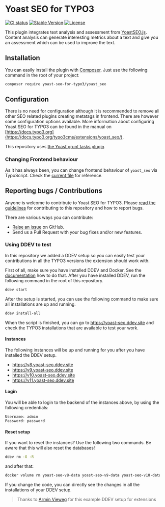 Yoast SEO for TYPO3
======================

[![CI status](https://github.com/Yoast/Yoast-SEO-for-TYPO3/workflows/CI/badge.svg)](https://github.com/Yoast/Yoast-SEO-for-TYPO3/actions?query=branch%3Amaster)
[![Stable Version](https://poser.pugx.org/yoast-seo-for-typo3/yoast_seo/v/stable.svg)](https://packagist.org/packages/yoast-seo-for-typo3/yoast_seo)
[![License](https://poser.pugx.org/yoast-seo-for-typo3/yoast_seo/license.svg)](https://packagist.org/packages/yoast-seo-for-typo3/yoast_seo)

This plugin integrates text analysis and assessment from [YoastSEO.js](https://github.com/Yoast/YoastSEO.js). Content analysis can generate interesting metrics about a text and give you an assessment which can be used to improve the text.

## Installation
You can easily install the plugin with [Composer](https://getcomposer.org/). Just use the following command in the root of your project:  

```bash
composer require yoast-seo-for-typo3/yoast_seo
```

## Configuration
There is no need for configuration although it is recommended to remove all other SEO related plugins creating metatags in frontend. There are however some configuration options available. More information about configuring Yoast SEO for TYPO3 can be found in the manual on [https://docs.typo3.org](https://docs.typo3.org/typo3cms/extensions/yoast_seo/). 

This repository uses [the Yoast grunt tasks plugin](https://github.com/Yoast/plugin-grunt-tasks).

### Changing Frontend behaviour
As it has always been, you can change frontend behaviour of `yoast_seo` via TypoScript. Check the [current file](Configuration/TypoScript/setup.typoscript) for reference.

## Reporting bugs / Contributions
Anyone is welcome to contribute to Yoast SEO for TYPO3. Please
[read the guidelines](.github/CONTRIBUTING.md) for contributing to this
repository and how to report bugs.

There are various ways you can contribute:

* [Raise an issue](https://github.com/Yoast/t3ext-yoast-seo/issues) on GitHub.
* Send us a Pull Request with your bug fixes and/or new features.

### Using DDEV to test
In this repository we added a DDEV setup so you can easily test your contributions in all the TYPO3 versions the extension should work with.

First of all, make sure you have installed DDEV and Docker. See the [documentation](https://ddev.readthedocs.io/en/stable/#installation) how to do that. After you have installed DDEV, run the following command in the root of this repository.
```bash
ddev start
```

After the setup is started, you can use the following command to make sure all installations are up and running.
```bash
ddev install-all
```

When the script is finished, you can go to https://yoast-seo.ddev.site and check the TYPO3 installations that are available to test your work.

#### Instances
The following instances will be up and running for you after you have installed the DDEV setup.

- https://v8.yoast-seo.ddev.site
- https://v9.yoast-seo.ddev.site
- https://v10.yoast-seo.ddev.site
- https://v11.yoast-seo.ddev.site

#### Login
You will be able to login to the backend of the instances above, by using the following credentials:

    Username: admin
    Password: password 

#### Reset setup
If you want to reset the instances? Use the following two commands. Be aware that this will also reset the databases!

```bash
ddev rm -O -R
```
and after that:
```bash
docker volume rm yoast-seo-v8-data yoast-seo-v9-data yoast-seo-v10-data yoast-seo-v11-data
```

If you change the code, you can directly see the changes in all the installations of your DDEV setup.

> Thanks to [Armin Vieweg](https://github.com/a-r-m-i-n/ddev-for-typo3-extensions) for this example DDEV setup for extensions
